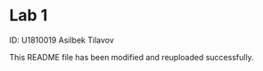 # Lab 1

ID: U1810019
Asilbek Tilavov

This README file has been modified and reuploaded successfully.
